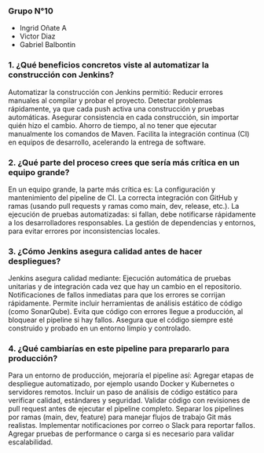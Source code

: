 ### Grupo N°10 

- Ingrid Oñate A
- Victor Diaz
- Gabriel Balbontin 


### 1. ¿Qué beneficios concretos viste al automatizar la construcción con Jenkins?
Automatizar la construcción con Jenkins permitió:
Reducir errores manuales al compilar y probar el proyecto.
Detectar problemas rápidamente, ya que cada push activa una construcción y pruebas automáticas.
Asegurar consistencia en cada construcción, sin importar quién hizo el cambio.
Ahorro de tiempo, al no tener que ejecutar manualmente los comandos de Maven.
Facilita la integración continua (CI) en equipos de desarrollo, acelerando la entrega de software.

### 2. ¿Qué parte del proceso crees que sería más crítica en un equipo grande?

En un equipo grande, la parte más crítica es:
La configuración y mantenimiento del pipeline de CI.
La correcta integración con GitHub y ramas (usando pull requests y ramas como main, dev, release, etc.).
La ejecución de pruebas automatizadas: si fallan, debe notificarse rápidamente a los desarrolladores responsables.
La gestión de dependencias y entornos, para evitar errores por inconsistencias locales.
### 3. ¿Cómo Jenkins asegura calidad antes de hacer despliegues?

Jenkins asegura calidad mediante:
Ejecución automática de pruebas unitarias y de integración cada vez que hay un cambio en el repositorio.
Notificaciones de fallos inmediatas para que los errores se corrijan rápidamente.
Permite incluir herramientas de análisis estático de código (como SonarQube).
Evita que código con errores llegue a producción, al bloquear el pipeline si hay fallos.
Asegura que el código siempre esté construido y probado en un entorno limpio y controlado.

### 4. ¿Qué cambiarías en este pipeline para prepararlo para producción?

Para un entorno de producción, mejoraría el pipeline así:
Agregar etapas de despliegue automatizado, por ejemplo usando Docker y Kubernetes o servidores remotos.
Incluir un paso de análisis de código estático para verificar calidad, estándares y seguridad.
Validar código con revisiones de pull request antes de ejecutar el pipeline completo.
Separar los pipelines por ramas (main, dev, feature) para manejar flujos de trabajo Git más realistas.
Implementar notificaciones por correo o Slack para reportar fallos.
Agregar pruebas de performance o carga si es necesario para validar escalabilidad.